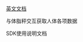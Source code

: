[英文文档](https://github.com/yoda-fox/bodyfatSDK-ios/edit/main/README.md)  

与体脂秤交互获取人体各项数据

SDK使用说明文档
